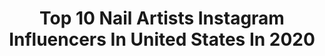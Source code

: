 ---
title: Top 10 Nail Artists Instagram Influencers In United States In 2020
description: >-
  Find top nail artists Instagram influencers in United States in 2020. Most popular hashtags: #nailart #ad #naillyfe #pinknails.
platform: Instagram
profiles:
  - username: "missladyfinger"
    fullname: >-
      taryn granados
    location: "United States"
    followers: 31516
    engagement: 130
    commentsToLikes: 0.056026
    id: ck5qe1hamy9md0i11o3d3ktlz
    verified: true
    hashtags: "#flyingsolo, #solemate, #priorities, #loveisblind"
  - username: "chroma_nails"
    fullname: >-
      Jennifer Dye
    location: "United States"
    followers: 15654
    engagement: 567
    commentsToLikes: 0.029637
    id: ck55l2xap0mhr0i11s6dhsjvh
    verified: false
    hashtags: "#skittlemani, #oliveandjunecv, #mauvenails, #mintcandyapple"
  - username: "ninanailedit"
    fullname: >-
      Nina Park. Nail Art. Boston.
    location: "United States"
    followers: 104076
    engagement: 635
    commentsToLikes: 0.014896
    id: ck14igo6bfb3s0i19891ip51j
    verified: false
    hashtags: "#opiscotland, #10freenails, #ad, #citizenmboston"
  - username: "makeupmamadom"
    fullname: >-
      dom ♡
    location: "United States"
    followers: 6563
    engagement: 1350
    commentsToLikes: 0.092120
    id: ck139pmfdmics0i1994hjlara
    verified: false
    hashtags: "#shophudabeauty, #makegirlz, #benefitbrows, #norvinapalette"
  - username: "u_wantnail_done"
    fullname: >-
      Nail Lyfe Boutique LLC
    location: "United States"
    followers: 18003
    engagement: 297
    commentsToLikes: 0.041463
    id: ck14hihodah6z0i19grquim3s
    verified: false
    hashtags: "#naillyfeboutique, #badass, #inspiration, #naturalnailgoals"
  - username: "jazmin_casey"
    fullname: >-
      JAZMIN 💅🏽 NAIL BO$$
    location: "United States"
    followers: 109137
    engagement: 431
    commentsToLikes: 0.007482
    id: ck5q57e8droe20i11z3yem6fd
    verified: false
    hashtags: "#lemonnails, #glownails, #handart, #whitenails"
  - username: "noukang"
    fullname: >-
      ileya
    location: "United States"
    followers: 28737
    engagement: 314
    commentsToLikes: 0.015458
    id: ck602j2xthi9e0i14gfm1mxr6
    verified: false
    hashtags: "#nailart, #nailtech, #nailaddict, #explorepage"
  - username: "nailjob"
    fullname: >-
      Nails By Fariha Ali
    location: "United States"
    followers: 95074
    engagement: 213
    commentsToLikes: 0.011180
    id: ck5ck717qw9pk0i11i75cgh7t
    verified: false
    hashtags: "#acnh, #regularpolishlife, #quarantinemanicure, #nailjob"
  - username: "amyytran"
    fullname: >-
      Amy Tran
    location: "United States"
    followers: 103829
    engagement: 323
    commentsToLikes: 0.014751
    id: ck13ashm8rykk0i19ait92n39
    verified: false
    hashtags: "#cnd, #cnynails, #dancepartytealdawn, #essieflyingsolo"
  - username: "chaunlegend"
    fullname: >-
      Chaun P. 🇰🇭
    location: "United States"
    followers: 808403
    engagement: 520
    commentsToLikes: 0.006290
    id: ck0tw1lhidmnq0i197m7mcdq0
    verified: false
    hashtags: "#workingwithopi, #freehandart, #chaunbre, #opiobsessed"
---
